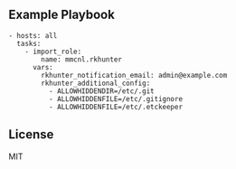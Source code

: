 ## Example Playbook

    - hosts: all
      tasks:
        - import_role:
            name: mmcnl.rkhunter
          vars:
            rkhunter_notification_email: admin@example.com
            rkhunter_additional_config:
              - ALLOWHIDDENDIR=/etc/.git
              - ALLOWHIDDENFILE=/etc/.gitignore
              - ALLOWHIDDENFILE=/etc/.etckeeper

## License

MIT

